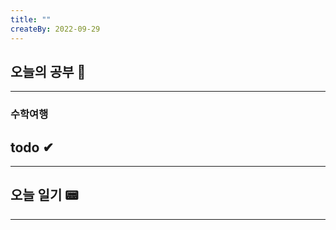 ```yaml
---
title: ""
createBy: 2022-09-29
---
```

## 오늘의 공부 🎉
---
### 수학여행

## todo ✔
---
### 

## 오늘 일기 📟
---
#### 
<Comment/>